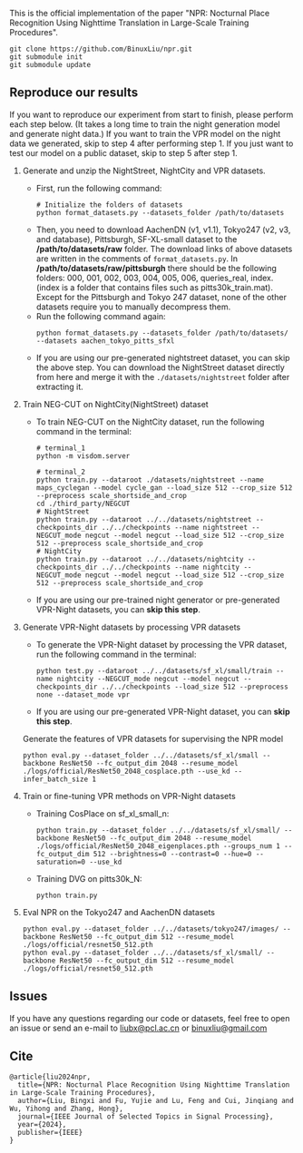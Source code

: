 This is the official implementation of the paper "NPR: Nocturnal Place Recognition Using Nighttime Translation in Large-Scale Training Procedures".

```shell
git clone https://github.com/BinuxLiu/npr.git
git submodule init
git submodule update
```


## Reproduce our results

If you want to reproduce our experiment from start to finish, please perform each step below. 
(It takes a long time to train the night generation model and generate night data.) 
If you want to train the VPR model on the night data we generated, skip to step 4 after performing step 1. 
If you just want to test our model on a public dataset, skip to step 5 after step 1.

1. Generate and unzip the NightStreet, NightCity and VPR datasets.
    * First, run the following command:
        ```shell
        # Initialize the folders of datasets
        python format_datasets.py --datasets_folder /path/to/datasets
        ```
    * Then, you need to download AachenDN (v1, v1.1), Tokyo247 (v2, v3, and database), Pittsburgh, SF-XL-small dataset to the **/path/to/datasets/raw** folder.
      The download links of above datasets are written in the comments of `format_datasets.py`.
      In **/path/to/datasets/raw/pittsburgh** there should be the following folders: 000, 001, 002, 003, 004, 005, 006, queries_real, index. (index is a folder that contains files such as pitts30k_train.mat).
      Except for the Pittsburgh and Tokyo 247 dataset, none of the other datasets require you to manually decompress them.
    * Run the following command again:
        ```shell
        python format_datasets.py --datasets_folder /path/to/datasets/ --datasets aachen_tokyo_pitts_sfxl
        ```
    * If you are using our pre-generated nightstreet dataset, you can skip the above step. You can download the NightStreet dataset directly from here and merge it with the `./datasets/nightstreet` folder after extracting it.


2. Train NEG-CUT on NightCity(NightStreet) dataset 
    * To train NEG-CUT on the NightCity dataset, run the following command in the terminal:
        ```shell
        # terminal_1
        python -m visdom.server
        ```
        ```shell
        # terminal_2
        python train.py --dataroot ./datasets/nightstreet --name maps_cyclegan --model cycle_gan --load_size 512 --crop_size 512 --preprocess scale_shortside_and_crop
        cd ./third_party/NEGCUT
        # NightStreet
        python train.py --dataroot ../../datasets/nightstreet --checkpoints_dir ../../checkpoints --name nightstreet --NEGCUT_mode negcut --model negcut --load_size 512 --crop_size 512 --preprocess scale_shortside_and_crop
        # NightCity
        python train.py --dataroot ../../datasets/nightcity --checkpoints_dir ../../checkpoints --name nightcity --NEGCUT_mode negcut --model negcut --load_size 512 --crop_size 512 --preprocess scale_shortside_and_crop
        ```
    * If you are using our pre-trained night generator or pre-generated VPR-Night datasets, you can **skip this step**.

3. Generate VPR-Night datasets by processing VPR datasets
    * To generate the VPR-Night dataset by processing the VPR dataset, run the following command in the terminal:

        ```shell
        python test.py --dataroot ../../datasets/sf_xl/small/train --name nightcity --NEGCUT_mode negcut --model negcut --checkpoints_dir ../../checkpoints --load_size 512 --preprocess none --dataset_mode vpr
        ```
    * If you are using our pre-generated VPR-Night dataset, you can **skip this step**.

    Generate the features of VPR datasets for supervising the NPR model
    ```
    python eval.py --dataset_folder ../../datasets/sf_xl/small --backbone ResNet50 --fc_output_dim 2048 --resume_model ./logs/official/ResNet50_2048_cosplace.pth --use_kd --infer_batch_size 1
    ```

4. Train or fine-tuning VPR methods on VPR-Night datasets
    * Training CosPlace on sf_xl_small_n:
        ```shell
        python train.py --dataset_folder ../../datasets/sf_xl/small/ --backbone ResNet50 --fc_output_dim 2048 --resume_model ./logs/official/ResNet50_2048_eigenplaces.pth --groups_num 1 --fc_output_dim 512 --brightness=0 --contrast=0 --hue=0 --saturation=0 --use_kd
        ```
    * Training DVG on pitts30k_N:
        ```shell
        python train.py
        ```

5. Eval NPR on the Tokyo247 and AachenDN datasets

    ```
    python eval.py --dataset_folder ../../datasets/tokyo247/images/ --backbone ResNet50 --fc_output_dim 512 --resume_model ./logs/official/resnet50_512.pth 
    python eval.py --dataset_folder ../../datasets/sf_xl/small/ --backbone ResNet50 --fc_output_dim 512 --resume_model ./logs/official/resnet50_512.pth 
    ```

## Issues

If you have any questions regarding our code or datasets, feel free to open an issue or send an e-mail to liubx@pcl.ac.cn or binuxliu@gmail.com

## Cite

```
@article{liu2024npr,
  title={NPR: Nocturnal Place Recognition Using Nighttime Translation in Large-Scale Training Procedures},
  author={Liu, Bingxi and Fu, Yujie and Lu, Feng and Cui, Jinqiang and Wu, Yihong and Zhang, Hong},
  journal={IEEE Journal of Selected Topics in Signal Processing},
  year={2024},
  publisher={IEEE}
}
```



